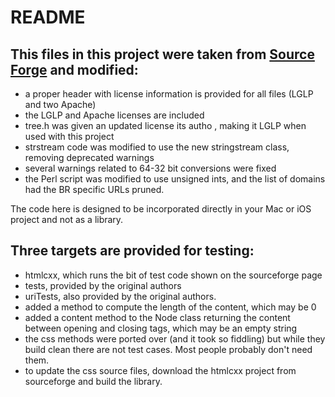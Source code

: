 # README

## This files in this project were taken from [Source Forge](http://htmlcxx.sourceforge.net/) and modified:

- a proper header with license information is provided for all files (LGLP and two Apache)
- the LGLP and Apache licenses are included
- tree.h was given an updated license its autho , making it LGLP when used with this project
- strstream code was modified to use the new stringstream class, removing deprecated warnings
- several warnings related to 64-32 bit conversions were fixed
- the Perl script was modified to use unsigned ints, and the list of domains had the BR specific URLs pruned.

The code here is designed to be incorporated directly in your Mac or iOS project and not as a library.

## Three targets are provided for testing:

- htmlcxx, which runs the bit of test code shown on the sourceforge page 
- tests, provided by the original authors
- uriTests, also provided by the original authors.
- added a method to compute the length of the content, which may be 0
- added a content method to the Node class returning the content between opening and closing tags, which may be an empty string
- the css methods were ported over (and it took so fiddling) but while they build clean there are not test cases. Most people probably don't need them.
- to update the css source files, download the htmlcxx project from sourceforge and build the library.
